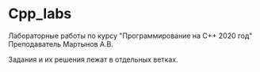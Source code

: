 # Cpp_labs
Лабораторные работы по курсу "Программирование на С++ 2020 год"
Преподаватель Мартынов А.В.

Задания и их решения лежат в отдельных ветках.
